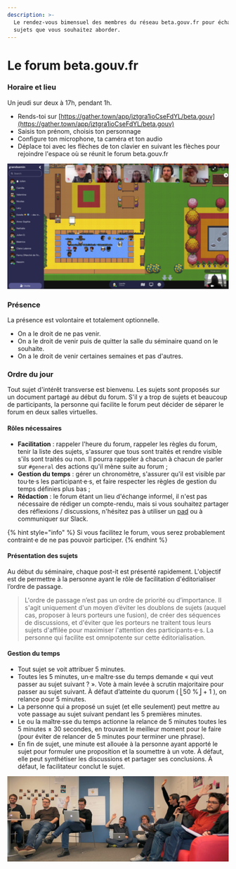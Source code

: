 ```yaml
---
description: >-
  Le rendez-vous bimensuel des membres du réseau beta.gouv.fr pour échanger les
  sujets que vous souhaitez aborder.
---
```


# Le forum beta.gouv.fr

### Horaire et lieu

Un jeudi sur deux à 17h, pendant 1h.

* Rends-toi sur [https://gather.town/app/jztgra1ioCseFdYL/beta.gouv](https://gather.town/app/jztgra1ioCseFdYL/beta.gouv)
* Saisis ton prénom, choisis ton personnage
* Configure ton microphone, ta caméra et ton audio 
* Déplace toi avec les flèches de ton clavier en suivant les flèches pour rejoindre l'espace où se réunit le forum beta.gouv.fr

![Le forum beta.gouv.fr sur Gather.Town](../../../.gitbook/assets/image%20%2814%29%20%281%29.png)

### Présence

La présence est volontaire et totalement optionnelle. 

* On a le droit de ne pas venir.
* On a le droit de venir puis de quitter la salle du séminaire quand on le souhaite.
* On a le droit de venir certaines semaines et pas d'autres.

### Ordre du jour

Tout sujet d'intérêt transverse est bienvenu. Les sujets sont proposés sur un document partagé au début du forum. S'il y a trop de sujets et beaucoup de participants, la personne qui facilite le forum peut décider de séparer le forum en deux salles virtuelles. 

#### Rôles nécessaires

* **Facilitation** : rappeler l'heure du forum, rappeler les règles du forum, tenir la liste des sujets, s'assurer que tous sont traités et rendre visible s'ils sont traités ou non. Il pourra rappeler à chacun à chacun de parler sur `#general` des actions qu'il mène suite au forum ; 
* **Gestion du temps** : gérer un chronomètre, s'assurer qu'il est visible par tou·te·s les participant·e·s, et faire respecter les règles de gestion du temps définies plus bas ;
* **Rédaction** : le forum étant un lieu d'échange informel, il n'est pas nécessaire de rédiger un compte-rendu, mais si vous souhaitez partager des réflexions / discussions, n'hésitez pas à utiliser un [pad](../../jutilise-les-outils-de-la-communaute/pad.md) ou à communiquer sur Slack.

{% hint style="info" %}
Si vous facilitez le forum, vous serez probablement contraint·e de ne pas pouvoir participer.
{% endhint %}

#### Présentation des sujets 

Au début du séminaire, chaque post-it est présenté rapidement. L'objectif est de permettre à la personne ayant le rôle de facilitation d'éditorialiser l’ordre de passage.

> L'ordre de passage n’est pas un ordre de priorité ou d’importance. Il s'agit uniquement d'un moyen d’éviter les doublons de sujets \(auquel cas, proposer à leurs porteurs une fusion\), de créer des séquences de discussions, et d'éviter que les porteurs ne traitent tous leurs sujets d'affilée pour maximiser l'attention des participants·e·s. La personne qui facilite est omnipotente sur cette éditorialisation.

#### Gestion du temps

* Tout sujet se voit attribuer 5 minutes.
* Toutes les 5 minutes, un·e maître·sse du temps demande « qui veut passer au sujet suivant ? ». Vote à main levée à scrutin majoritaire pour passer au sujet suivant. À défaut d’atteinte du quorum \( ⎣50 %⎦ + 1 \), on relance pour 5 minutes.
* La personne qui a proposé un sujet \(et elle seulement\) peut mettre au vote passage au sujet suivant pendant les 5 premières minutes.
* Le ou la maître·sse du temps actionne la relance de 5 minutes toutes les 5 minutes ± 30 secondes, en trouvant le meilleur moment pour le faire \(pour éviter de relancer de 5 minutes pour terminer une phrase\).
* En fin de sujet, une minute est allouée à la personne ayant apporté le sujet pour formuler une proposition et la soumettre à un vote. À défaut, elle peut synthétiser les discussions et partager ses conclusions. À défaut, le facilitateur conclut le sujet.

![Un s&#xE9;minaire \(anc&#xEA;tre du Forum beta.gouv\) dans les anciens locaux du SGMAP en 2017](../../../.gitbook/assets/image%20%281%29.png)

